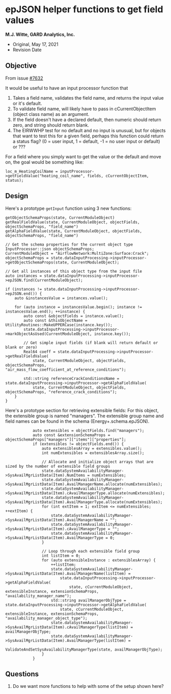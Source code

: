 epJSON helper functions to get field values
================

**M.J. Witte, GARD Analytics, Inc.**

 - Original, May 17, 2021
 - Revision Date
 

## Objective ##
From issue [#7632](https://github.com/NREL/EnergyPlus/issues/7632)

It would be useful to have an input processor function that

1. Takes a field name, validates the field name, and returns the input value or it's default.
2. To validate field name, will likely have to pass in cCurrentObjectItem (object class name) as an argument.
3. If the field doesn't have a declared default, then numeric should return zero, and string should return blank.
4. The EIRWWHP test for no default and no input is unusual, but for objects that want to test this for a given field, perhaps this function could return a status flag? (0 = user input, 1 = default, -1 = no user input or default) or ???

For a field where you simply want to get the value or the default and move on, the goal would be something like:

`loc_m_HeatingCoilName = inputProcessor->getFieldValue("heating_coil_name", fields, cCurrentObjectItem, status);`

## Design ##
Here's a prototype `getInput` function using 3 new functions:

    getObjectSchemaProps(state, CurrentModuleObject)
    getRealFieldValue(state, CurrentModuleObject, objectFields, objectSchemaProps, "field_name")
    getAlphaFieldValue(state, CurrentModuleObject, objectFields, objectSchemaProps, "field_name")

    // Get the schema properties for the current object type
    InputProcessor::json objectSchemaProps;
    CurrentModuleObject = "AirflowNetwork:MultiZone:Surface:Crack";
    objectSchemaProps = state.dataInputProcessing->inputProcessor->getObjectSchemaProps(state, CurrentModuleObject);
    
    // Get all instances of this object type from the input file
    auto instances = state.dataInputProcessing->inputProcessor->epJSON.find(CurrentModuleObject);

    if (instances != state.dataInputProcessing->inputProcessor->epJSON.end()) {
        auto &instancesValue = instances.value();

        for (auto instance = instancesValue.begin(); instance != instancesValue.end(); ++instance) {
            auto const &objectFields = instance.value();
            auto const &thisObjectName = UtilityRoutines::MakeUPPERCase(instance.key());
            state.dataInputProcessing->inputProcessor->markObjectAsUsed(CurrentModuleObject, instance.key());
 
            // Get simple input fields (if blank will return default or blank or zero)
            Real64 coeff = state.dataInputProcessing->inputProcessor->getRealFieldValue(
                state, CurrentModuleObject, objectFields, objectSchemaProps, "air_mass_flow_coefficient_at_reference_conditions");
            
            std::string referenceCrackConditionsName = state.dataInputProcessing->inputProcessor->getAlphaFieldValue(
                state, CurrentModuleObject, objectFields, objectSchemaProps, "reference_crack_conditions");
        }
    }

Here's a prototype section for retrieving extensible fields:
For this object, the extensible group is named "managers". 
The extensible group name and field names can be found in the schema (Energy+.schema.epJSON).

                auto extensibles = objectFields.find("managers");
                auto const &extensionSchemaProps = objectSchemaProps["managers"]["items"]["properties"];
                if (extensibles != objectFields.end()) {
                    auto extensiblesArray = extensibles.value();
                    int numExtensibles = extensiblesArray.size();
                    
                    // Allocate and initialize object arrays that are sized by the number of extensible field groups
                    state.dataSystemAvailabilityManager->SysAvailMgrListData(Item).NumItems = numExtensibles;
                    state.dataSystemAvailabilityManager->SysAvailMgrListData(Item).AvailManagerName.allocate(numExtensibles);
                    state.dataSystemAvailabilityManager->SysAvailMgrListData(Item).cAvailManagerType.allocate(numExtensibles);
                    state.dataSystemAvailabilityManager->SysAvailMgrListData(Item).AvailManagerType.allocate(numExtensibles);
                    for (int extItem = 1; extItem <= numExtensibles; ++extItem) {
                        state.dataSystemAvailabilityManager->SysAvailMgrListData(Item).AvailManagerName = "";
                        state.dataSystemAvailabilityManager->SysAvailMgrListData(Item).cAvailManagerType = "";
                        state.dataSystemAvailabilityManager->SysAvailMgrListData(Item).AvailManagerType = 0;
                    }

                    // Loop through each extensible field group
                    int listItem = 0;
                    for (auto extensibleInstance : extensiblesArray) {
                        ++listItem;
                        state.dataSystemAvailabilityManager->SysAvailMgrListData(Item).AvailManagerName(listItem) =
                            state.dataInputProcessing->inputProcessor->getAlphaFieldValue(
                                state, cCurrentModuleObject, extensibleInstance, extensionSchemaProps, "availability_manager_name");
                        std::string availManagerObjType = state.dataInputProcessing->inputProcessor->getAlphaFieldValue(
                            state, cCurrentModuleObject, extensibleInstance, extensionSchemaProps, "availability_manager_object_type");
                        state.dataSystemAvailabilityManager->SysAvailMgrListData(Item).cAvailManagerType(listItem) = availManagerObjType;
                        state.dataSystemAvailabilityManager->SysAvailMgrListData(Item).AvailManagerType(listItem) =
                            ValidateAndSetSysAvailabilityManagerType(state, availManagerObjType);
                    }
                }

## Questions ##
1. Do we want more functions to help with some of the setup shown here?
